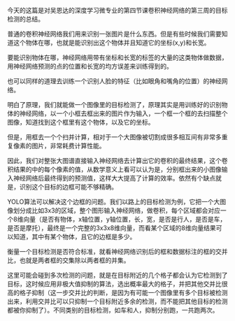 今天的这篇是对吴恩达的深度学习微专业的第四节课卷积神经网络的第三周的目标检测的总结。

普通的卷积神经网络我们用来识别一张图片是什么东西。但是有些时候我们需要知道这个物体在哪，也就是能识别出这个物体并且知道它的坐标(x,y)和长宽。

要能识别物体在哪，神经网络用带有坐标和长宽的标签的大量的这类物体做数据，用神经网络预测的点的位置和长宽的均方误差来训练得到的。

也可以同样的道理去训练一个识别人脸的特征（比如眼角和嘴角的位置）的神经网络。

明白了原理，我们就能做一个图像里的目标检测了，原理其实是用训练好的识别物体的神经网络，以一个小框去框出来的图片作为输入，一个框一个框的去扫描整个图像，知道找到这个框里有这个物体，以及它的坐标。

但是，用框去一个个扫并计算，相对于一个大图像被切割成很多相互间有非常多重复像素的图片，非常耗费计算性能。

因此，我们对整张大图谱直接输入神经网络去计算出它的卷积的最终结果，这个卷积结果的中的每个像素的值，从数学意义上看可以认为是，分别框出来的小图像输入神经网络后最终得到的预测值，这样大大提高了计算的效率。依然有个缺点就是，识别这个目标的边框可能不够精确。

YOLO算法可以解决这个边框的问题。我们以路上的目标检测为例，它把一个大图像划分成比如3x3的区域，整个图形输入神经网络，做卷积，每个区域都会对应一个8维向量（是否有物体，x轴位置，y轴位置，长，宽，是否是行人，是否是车，是否是摩托），最终是一个完整的3x3x8维向量，而看某个区域的8维向量结果可以知道，其中有某个物体，且它的边框是多少。

衡量一个目标检测是否符合标准，就看神经网络识别后的框和数据标注的框的交并比，也就是两者框的交集除以两者框的并集。

这里可能会碰到多次检测的问题，就是在目标附近的几个格子都会认为它检测到了目标，这时候应用非极大值抑制的算法，选出概率最大的格子，并把其他交并比很高的格子抑制（这一步交并比的判断，是因为有可能一个图像里有多个目标被检测出来，利用交并比可以只抑制一个目标附近多余的检测，而不能把其他目标的检测都被你抑制了）。不同类别的目标检测，如车和人，抑制分别跑，一共跑两次。


